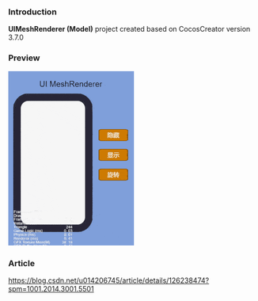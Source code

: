 ### Introduction
**UIMeshRenderer (Model)** project created based on CocosCreator version 3.7.0

### Preview
![image](../../../gif/202201/2022012001.gif)

### Article
https://blog.csdn.net/u014206745/article/details/126238474?spm=1001.2014.3001.5501